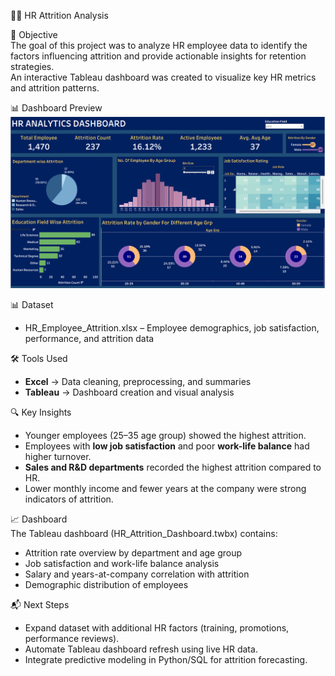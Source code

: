 🧑‍💼 HR Attrition Analysis

📌 Objective  
The goal of this project was to analyze HR employee data to identify the factors influencing attrition and provide actionable insights for retention strategies.  
An interactive Tableau dashboard was created to visualize key HR metrics and attrition patterns.

📊 Dashboard Preview  
![Dashboard Screenshot](Dashboard.png)

📊 Dataset  
- HR_Employee_Attrition.xlsx – Employee demographics, job satisfaction, performance, and attrition data  

🛠️ Tools Used  
- **Excel** → Data cleaning, preprocessing, and summaries  
- **Tableau** → Dashboard creation and visual analysis  

🔍 Key Insights  
- Younger employees (25–35 age group) showed the highest attrition.  
- Employees with **low job satisfaction** and poor **work-life balance** had higher turnover.  
- **Sales and R&D departments** recorded the highest attrition compared to HR.  
- Lower monthly income and fewer years at the company were strong indicators of attrition.  

📈 Dashboard  
The Tableau dashboard (HR_Attrition_Dashboard.twbx) contains:  
- Attrition rate overview by department and age group  
- Job satisfaction and work-life balance analysis  
- Salary and years-at-company correlation with attrition  
- Demographic distribution of employees  

📬 Next Steps  
- Expand dataset with additional HR factors (training, promotions, performance reviews).  
- Automate Tableau dashboard refresh using live HR data.  
- Integrate predictive modeling in Python/SQL for attrition forecasting.  
